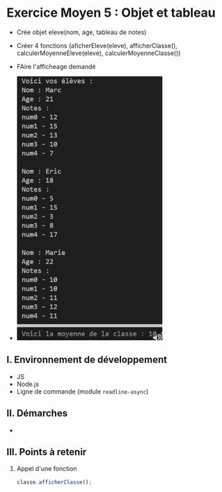 # Exercice Moyen 5 : Objet et tableau

- Crée objet eleve(nom, age, tableau de notes)
- Créer 4 fonctions (aficherEleve(eleve), afficherClasse(), calculerMoyenneEleve(eleve), calculerMoyenneClasse())
- FAire l'afficheage demandé
  
- ![capture exo5](ex5.png)

## I. Environnement de développement

* JS
* Node.js
* Ligne de commande (module `readline-async`)

## II. Démarches
- 


## III. Points à retenir

1. Appel d'une fonction 
   ```js
   classe.afficherClasse();
   ```